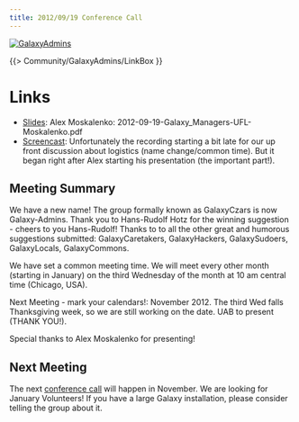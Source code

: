 ```yaml
---
title: 2012/09/19 Conference Call
---
```

<div class='center'><a href='/src/community/galaxy-admins/index.md'><img src="/src/images/logos/GalaxyAdmins.png" alt="GalaxyAdmins" /></a></div>

{{> Community/GalaxyAdmins/LinkBox }}



# Links

* [Slides](PLACEHOLDER_ATTACHMENT_URL/src/2012-09-19-Galaxy_Managers-UFL-Moskalenko.pdf): Alex Moskalenko: 2012-09-19-Galaxy_Managers-UFL-Moskalenko.pdf
* [Screencast](https://globalcampus.uiowa.edu/play_recording.html?recordingId=1262330108904_1348060268057): Unfortunately the recording starting a bit late for our up front discussion about logistics (name change/common time).  But it began right after Alex starting his presentation (the important part!). 

## Meeting Summary

We have a new name!  The group formally known as GalaxyCzars is now Galaxy-Admins.  Thank you to Hans-Rudolf Hotz for the winning suggestion - cheers to you Hans-Rudolf!  Thanks to to all the other great and humorous suggestions submitted: GalaxyCaretakers, GalaxyHackers, GalaxySudoers, GalaxyLocals, GalaxyCommons. 




We have set a common meeting time.  We will meet every other month (starting in January) on the third Wednesday of the month at 10 am central time (Chicago, USA). 




Next Meeting - mark your calendars!: November 2012.  The third Wed falls Thanksgiving week, so we are still working on the date. UAB to present (THANK YOU!).




Special thanks to Alex Moskalenko for presenting!

## Next Meeting

The next [conference call](/src/community/galaxy-admins/meetups/2012_09_19//index.md) will happen in November.   We are looking for January Volunteers! If you have a large Galaxy installation, please consider telling the group about it.
